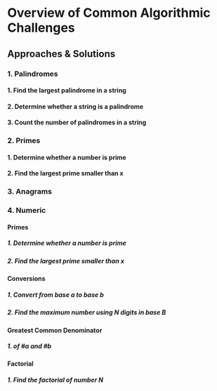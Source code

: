 # Overview of Common Algorithmic Challenges
## Approaches & Solutions

### 1. Palindromes
#### 1. Find the largest palindrome in a string
#### 2. Determine whether a string is a palindrome
#### 3. Count the number of palindromes in a string

### 2. Primes
#### 1. Determine whether a number is prime
#### 2. Find the largest prime smaller than x

### 3. Anagrams


### 4. Numeric
#### Primes
##### 1. Determine whether a number is prime
##### 2. Find the largest prime smaller than x
#### Conversions
##### 1. Convert from base a to base b
##### 2. Find the maximum number using N digits in base B
#### Greatest Common Denominator
##### 1. of #a and #b
#### Factorial
##### 1. Find the factorial of number N



